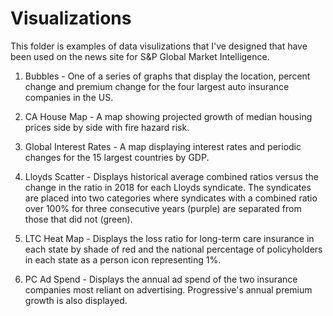 # Visualizations

This folder is examples of data visulizations that I've designed that have been used on the news site for S&P Global Market Intelligence.

1. Bubbles - One of a series of graphs that display the location, percent change and premium change for the four largest auto insurance companies in the US.

2. CA House Map - A map showing projected growth of median housing prices side by side with fire hazard risk.

3. Global Interest Rates - A map displaying interest rates and periodic changes for the 15 largest countries by GDP.

4. Lloyds Scatter - Displays historical average combined ratios versus the change in the ratio in 2018 for each Lloyds syndicate.  The syndicates are placed into two categories where syndicates with a combined ratio over 100% for three consecutive years (purple) are separated from those that did not (green).

5. LTC Heat Map - Displays the loss ratio for long-term care insurance in each state by shade of red and the national percentage of policyholders in each state as a person icon representing 1%.

6. PC Ad Spend - Displays the annual ad spend of the two insurance companies most reliant on advertising. Progressive's annual premium growth is also displayed. 

